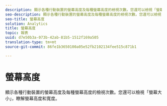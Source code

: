 ```yaml
---
description: 顯示各種行動裝置的螢幕高度及每種螢幕高度的檢視次數。您還可以檢視「螢幕大小」，瞭解螢幕高度和寬度。
seo-description: 顯示各種行動裝置的螢幕高度及每種螢幕高度的檢視次數。您還可以檢視「螢幕大小」，瞭解螢幕高度和寬度。
seo-title: 螢幕高度
solution: Analytics
title: 螢幕高度
topic: 報表
uuid: d7e50b3a-073b-42ab-81b5-1512f169a505
translation-type: tm+mt
source-git-commit: 86fe1b3650100a05e52fb2102134fee515c871b1

---
```



# 螢幕高度

顯示各種行動裝置的螢幕高度及每種螢幕高度的檢視次數。您還可以檢視「螢幕大小」，瞭解螢幕高度和寬度。

